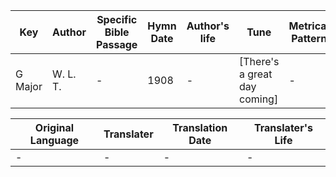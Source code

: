 Key | Author   | Specific Bible Passage     |Hymn Date |Author's life |Tune |Metrical Pattern   |Composer/Source
-- | --------- | ---------------------------|----------|--------------|-----|-------------------|-------------  
G Major |W. L. T. |- |1908 |- |[There's a great day coming] |- |Will L. Thompson

Original Language | Translater | Translation Date   | Translater's Life  
----------------- | --------- | --------------------|-------------     
\- |- |- |-
